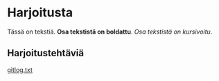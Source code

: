 # Harjoitusta

Tässä on tekstiä. 
**Osa tekstistä on boldattu**. 
*Osa tekstistä on kursivoitu*.

## Harjoitustehtäviä

[gitlog.txt](https://github.com/tjpaakkunainen/ot-harjoitustyo/blob/main/laskarit/viikko1/gitlog.txt)